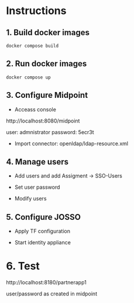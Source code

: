 # Instructions

## 1. Build docker images



```
docker compose build
```

## 2. Run docker images

```
docker compose up
```

## 3. Configure Midpoint

* Acceass console

http://localhost:8080/midpoint

user: admnistrator
password: 5ecr3t

* Import connector: openldap/ldap-resource.xml

## 4. Manage users

* Add users and add Assigment -> SSO-Users

* Set user password

* Modify users


## 5. Configure JOSSO

* Apply TF configuration

* Start identity appliance

# 6. Test

http://localhost:8180/partnerapp1

user/password as created in midpoint







